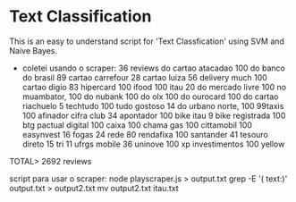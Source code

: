 # Text Classification 

This is an easy to understand script for 'Text Classfication' using SVM and Naive Bayes.

- coletei usando o scraper:
  36 reviews do cartao atacadao
  100 do banco do brasil
  89 cartao carrefour
  28 cartao luiza
  56 delivery much
  100 cartao digio
  83 hipercard
  100  ifood
  100 itau
  20 do mercado livre 
  100 no muambator,
  100 do nubank 
  100 do olx
  100 do ourocard
  100 do cartao riachuelo
  5 techtudo
  100 tudo gostoso
  14 do urbano norte, 
  100 99taxis
  100 afinador cifra club
  34 apontador
  100 bike itau
  9 bike registrada
  100 btg pactual digital
  100 caixa
  100 chama gas
  100 cittamobil
  100 easynvest
  16 fogas
  24 rede
  80 rendafixa
  100 santander
  41 tesouro direto
  15 tri
  11 ufrgs mobile
  36 uninove
  100 xp investimentos
  100 yellow

TOTAL> 2692 reviews
  
script para usar o scraper:
node playscraper.js > output.txt
grep -E '(    text:)' output.txt > output2.txt
mv output2.txt itau.txt
